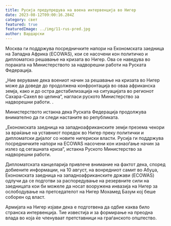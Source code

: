 ```yaml
---
title: Русија предупредува на воена интервенција во Нигер
date: 2023-08-12T09:00:16.284Z
category: свет
featured: true
featuredImage: ../img/11-rus-pred.jpg
author: Вардарски
---
```

Москва ги поддржува посредничките напори на Економската заедница на Западна Африка (ECOWAS), кои се насочени кон политичко и дипломатско решавање на кризата во Нигер. Ова се наведува во пораката на Министерството за надворешни работи на Руската Федерација.

„Ние веруваме дека воениот начин за решавање на кризата во Нигер може да доведе до продолжена конфронтација во оваа африканска земја, како и до остра дестабилизација на ситуацијата во регионот Сахара-Сахел во целина“, нагласи руското Министерство за надворешни работи. .

Министерството истакна дека Руската Федерација продолжува внимателно да ги следи настаните во републиката.

„Економската заедница на западноафриканските земји презема чекори за враќање на уставниот поредок во Нигер преку политички и дипломатски дијалог со новите нигериски власти. Русија ги поддржува посредничките напори на ECOWAS насочени кон изнаоѓање начин за излез од сегашната криза“, истакна Руското Министерство за надворешни работи.

Дипломатската канцеларија привлече внимание на фактот дека, според добиените информации, на 10 август, на вонредниот самит во Абуџа, Економската заедница на западноафриканските држави (ECOWAS) одлучи да се подготви за распоредување на резервните сили на заедницата кои би можеле да носат вооружена инвазија на Нигер за ослободување на претседателот на Нигер Мохамед Базум кој беше соборен од власт.

Армијата на Нигер изјави дека е подготвена да одбие каква било странска интервенција. Тие известија и за формирање на преодна влада во која ќе членуваат претставници на граѓанското општество.